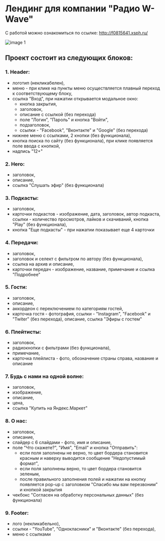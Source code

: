 # Лендинг для компании "Радио W-Wave"

С работой можно ознакомиться по ссылке: http://f0815641.xsph.ru/

![image 1](https://github.com/Pasha845/W-Wave-Radio/assets/106194295/20e65fad-0e67-4f83-8d45-04280854adc1)

## Проект состоит из следующих блоков:

### 1. Header:
- логотип (некликабелен),
- меню - при клике на пункты меню осуществляется плавный переход к соответствующему блоку,
- ссылка "Вход", при нажатии открывается модальное окно:
  - кнопка закрытия,
  - заголовок,
  - описание с ссылкой (без перехода)
  - поле "Логин", "Пароль" и кнопка "Войти",
  - подзаголовок,
  - ссылки - "Facebook", "Вконтакте" и "Google" (без перехода)
- нижнее меню с ссылками, 2 кнопки (без функционала),
- кнопка поиска по сайту (без функционала), при клике появляется поле ввода с кнопкой,
- надпись "12+"

### 2. Hero:
- заголовок,
- описание,
- ссылка "Слушать эфир" (без функционала)

### 3. Подкасты:
- заголовок,
- карточки подкастов - изображение, дата, заголовок, автор подкаста, ссылки - количество просмотров, лайков и скачиваний, кнопка "Play" (без функционала),
- кнопка "Еще подкасты" - при нажатии показывает еще 4 карточки

### 4. Передачи:
- заголовок,
- заголовок и селект с фильтром по автору (без функционала),
- ссылка на архив и описание,
- карточки передач - изображение, название, примечание и ссылка "Подробнее"

### 5. Гости:
- заголовок,
- описание,
- аккордеон с переключением по категориям гостей,
- карточка гостя - фотография, ссылки - "Instagram", "Facebook" и "Twiter" (без перехода), описание, ссылка "Эфиры с гостем"

### 6. Плейтисты:
- заголовок,
- радиокнопки с фильтрами (без функционала),
- примечание,
- карточка плейлиста - фото, обозначение страны справа, название и описание

### 7. Будь с нами на одной волне:
- заголовок,
- изображение,
- описание,
- цена,
- ссылка "Купить на Яндекс.Маркет"

### 8. О нас:
- заголовок,
- описание,
- слайдер с 6 слайдами - фото, имя и описание,
- поле "Что скажете?", "Имя", "Email" и кнопка "Отправить":
  - если поля заполнены не верно, то цвет бордера становится красным и наверху выводится сообщение "Недопустимый формат",
  - если поля заполнены верно, то цвет бордера становится зеленым,
  - после правильного заполнения полей и нажатии на кнопку появляется pop-up с заголовком "Спасибо мы вам перезвоним" и кнопкой закрытия
- чекбокс "Согласен на обработку персональных данных" (без функционала)

### 9. Footer:
- лого (некликабельно),
- ссылки - "YouTube", "Однокласники" и "Вконтакте" (без перехода),
- меню с ссылками
